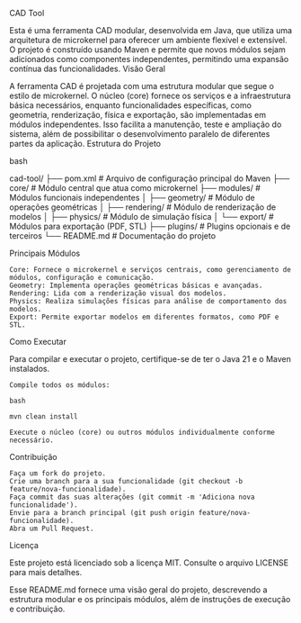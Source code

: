 CAD Tool

Esta é uma ferramenta CAD modular, desenvolvida em Java, que utiliza uma arquitetura de microkernel para oferecer um ambiente flexível e extensível. O projeto é construído usando Maven e permite que novos módulos sejam adicionados como componentes independentes, permitindo uma expansão contínua das funcionalidades.
Visão Geral

A ferramenta CAD é projetada com uma estrutura modular que segue o estilo de microkernel. O núcleo (core) fornece os serviços e a infraestrutura básica necessários, enquanto funcionalidades específicas, como geometria, renderização, física e exportação, são implementadas em módulos independentes. Isso facilita a manutenção, teste e ampliação do sistema, além de possibilitar o desenvolvimento paralelo de diferentes partes da aplicação.
Estrutura do Projeto

bash

cad-tool/
├── pom.xml                    # Arquivo de configuração principal do Maven
├── core/                      # Módulo central que atua como microkernel
├── modules/                   # Módulos funcionais independentes
│   ├── geometry/              # Módulo de operações geométricas
│   ├── rendering/             # Módulo de renderização de modelos
│   ├── physics/               # Módulo de simulação física
│   └── export/                # Módulos para exportação (PDF, STL)
├── plugins/                   # Plugins opcionais e de terceiros
└── README.md                  # Documentação do projeto

Principais Módulos

    Core: Fornece o microkernel e serviços centrais, como gerenciamento de módulos, configuração e comunicação.
    Geometry: Implementa operações geométricas básicas e avançadas.
    Rendering: Lida com a renderização visual dos modelos.
    Physics: Realiza simulações físicas para análise de comportamento dos modelos.
    Export: Permite exportar modelos em diferentes formatos, como PDF e STL.

Como Executar

Para compilar e executar o projeto, certifique-se de ter o Java 21 e o Maven instalados.

    Compile todos os módulos:

    bash

    mvn clean install

    Execute o núcleo (core) ou outros módulos individualmente conforme necessário.

Contribuição

    Faça um fork do projeto.
    Crie uma branch para a sua funcionalidade (git checkout -b feature/nova-funcionalidade).
    Faça commit das suas alterações (git commit -m 'Adiciona nova funcionalidade').
    Envie para a branch principal (git push origin feature/nova-funcionalidade).
    Abra um Pull Request.

Licença

Este projeto está licenciado sob a licença MIT. Consulte o arquivo LICENSE para mais detalhes.

Esse README.md fornece uma visão geral do projeto, descrevendo a estrutura modular e os principais módulos, além de instruções de execução e contribuição.